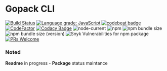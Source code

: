 # Gopack CLI

[![Build Status](https://app.travis-ci.com/restuwahyu13/gopack.svg?branch=main)](https://app.travis-ci.com/restuwahyu13/gopack)
[![Language grade: JavaScript](https://img.shields.io/lgtm/grade/javascript/g/restuwahyu13/midtrans-node.svg?logo=lgtm&logoWidth=18)](https://lgtm.com/projects/g/restuwahyu13/midtrans-node/context:javascript) [![codebeat badge](https://codebeat.co/badges/9eb004e2-7dc1-4ced-bfa3-4d5153851a25)](https://codebeat.co/projects/github-com-restuwahyu13-gopack-main) [![CodeFactor](https://www.codefactor.io/repository/github/restuwahyu13/gopack-cli/badge)](https://www.codefactor.io/repository/github/restuwahyu13/gopack-cli) [![Codacy Badge](https://app.codacy.com/project/badge/Grade/5ceaa815dfcf4436a84490dfb7787c04)](https://www.codacy.com/gh/restuwahyu13/gopack-cli/dashboard?utm_source=github.com&amp;utm_medium=referral&amp;utm_content=restuwahyu13/gopack-cli&amp;utm_campaign=Badge_Grade) ![node-current](https://img.shields.io/node/v/gopack?style=flat-square) ![npm](https://img.shields.io/npm/dm/gopack) ![npm bundle size](https://img.shields.io/bundlephobia/min/gopack) ![npm bundle size (version)](https://img.shields.io/bundlephobia/minzip/gopack) ![Snyk Vulnerabilities for npm package](https://img.shields.io/snyk/vulnerabilities/npm/gopack?style=flat-square) [![PRs Welcome](https://img.shields.io/badge/PRs-welcome-brightgreen.svg?style=flat-square)](https://github.com/restuwahyu13/gopack/blob/main/CONTRIBUTING.md)

### Noted

**Readme** in progress - **Package** status maintance